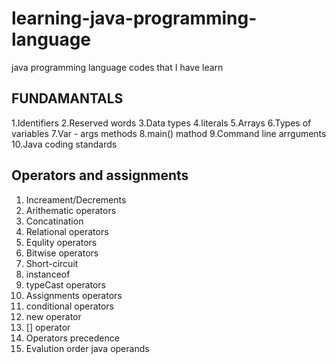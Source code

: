 # learning-java-programming-language
java programming language codes that I have learn 

## FUNDAMANTALS
1.Identifiers
2.Reserved words
3.Data types
4.literals
5.Arrays
6.Types of variables
7.Var - args methods
8.main() mathod
9.Command line arrguments
10.Java coding standards

## Operators and assignments
1. Increament/Decrements
2. Arithematic operators
3. Concatination
4. Relational operators
5. Equlity operators
6. Bitwise operators
7. Short-circuit 
8. instanceof
9. typeCast operators
10. Assignments operators
11. conditional operators
12. new operator
13. [] operator
13. Operators precedence
14. Evalution order java operands